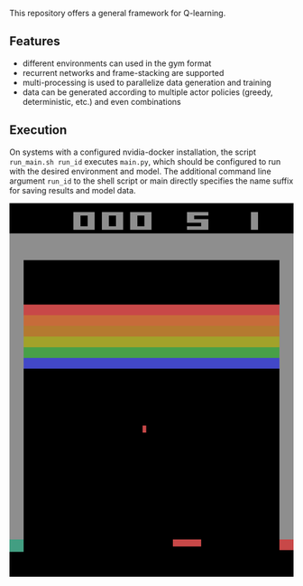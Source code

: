 This repository offers a general framework for Q-learning.

## Features

- different environments can used in the gym format
- recurrent networks and frame-stacking are supported
- multi-processing is used to parallelize data generation and training
- data can be generated according to multiple actor policies (greedy, deterministic, etc.) and even combinations

## Execution

On systems with a configured nvidia-docker installation, the script
`run_main.sh run_id` executes `main.py`, which should be configured to run with the
desired environment and model. The additional command line argument `run_id` to the shell
script or main directly specifies the name suffix for saving results and model
data.


![An AI agent playing Breakout](imgs/some_game.gif)
